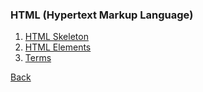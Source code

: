 ### HTML (Hypertext Markup Language)

1. [HTML Skeleton](skeleton/README.md)
1. [HTML Elements](elements/README.md)
1. [Terms](terms/README.md)

[Back](../../tree/master/)
